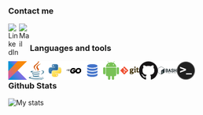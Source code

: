 ### Contact me

[<img align="left" alt="LinkedIn" width="22px" src="http://cdn.jsdelivr.net/npm/simple-icons@v3/icons/linkedin.svg"/>][linkedin]
[<img align="left" alt="Mail" width="22px" src="https://cdn.jsdelivr.net/npm/simple-icons@3.4.0/icons/gmail.svg"/>][email]

<br/>

### Languages and tools


<img align="left" alt="Kotlin" height="38px" src="https://raw.githubusercontent.com/github/explore/80688e429a7d4ef2fca1e82350fe8e3517d3494d/topics/kotlin/kotlin.png"/> 
<img align="left" alt="Java" height="38px" src="https://raw.githubusercontent.com/github/explore/80688e429a7d4ef2fca1e82350fe8e3517d3494d/topics/java/java.png"/> 
<img align="left" alt="Python" height="38px" src="https://raw.githubusercontent.com/github/explore/80688e429a7d4ef2fca1e82350fe8e3517d3494d/topics/python/python.png" />
<img align="left" alt="Golang" height="38px" src="https://raw.githubusercontent.com/github/explore/80688e429a7d4ef2fca1e82350fe8e3517d3494d/topics/go/go.png" />
<img align="left" alt="SQL" height="38px" src="https://raw.githubusercontent.com/github/explore/80688e429a7d4ef2fca1e82350fe8e3517d3494d/topics/sql/sql.png" />
<img align="left" alt="Android" height="38px" src="https://raw.githubusercontent.com/github/explore/80688e429a7d4ef2fca1e82350fe8e3517d3494d/topics/android/android.png" />
<img align="left" alt="Git" height="38px" src="https://raw.githubusercontent.com/github/explore/80688e429a7d4ef2fca1e82350fe8e3517d3494d/topics/git/git.png"/>
<img align="left" alt="Github" height="38px" src="https://raw.githubusercontent.com/github/explore/78df643247d429f6cc873026c0622819ad797942/topics/github/github.png"/>  
<img align="left" alt="BASH" height="38px" src="https://raw.githubusercontent.com/github/explore/80688e429a7d4ef2fca1e82350fe8e3517d3494d/topics/bash/bash.png"/> 
<img align="left" alt="Terminal" height="38px" src="https://raw.githubusercontent.com/github/explore/d92924b1d925bb134e308bd29c9de6c302ed3beb/topics/terminal/terminal.png"/> 

<br/>

### Github Stats

![My stats](https://github-readme-stats.vercel.app/api?username=gregory-mironov&show_icons=true)

[linkedin]:https://www.linkedin.com/in/grigorii-mironov/
[email]:mailto:devgregorymironov@gmail.com
